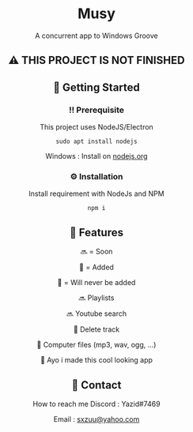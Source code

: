 <div align="center">


  <h1>Musy</h1>
  <p>
    A concurrent app to Windows Groove
  </p>
  


<!-- About the Project -->
## :warning: THIS PROJECT IS NOT FINISHED

<!-- Getting Started -->
## 	:toolbox: Getting Started

<!-- Prerequisites -->
### :bangbang: Prerequisite 

This project uses NodeJS/Electron

```sudo apt install nodejs```

Windows : Install on <a href="https://nodejs.org">nodejs.org</a>
<!-- Installation -->
### :gear: Installation

Install requirement with NodeJs and NPM

  
`npm i`

<!-- Features -->
## :dart: Features


🔜 = Soon

💚 = Added

🚫 = Will never be added



🔜 Playlists

🔜 Youtube search
  
  
💚 Delete track

💚 Computer files (mp3, wav, ogg, ...)

💚 Ayo i made this cool looking app


<!-- Contact -->
## :handshake: Contact

How to reach me Discord : Yazid#7469 

Email :
 sxzuu@yahoo.com 
